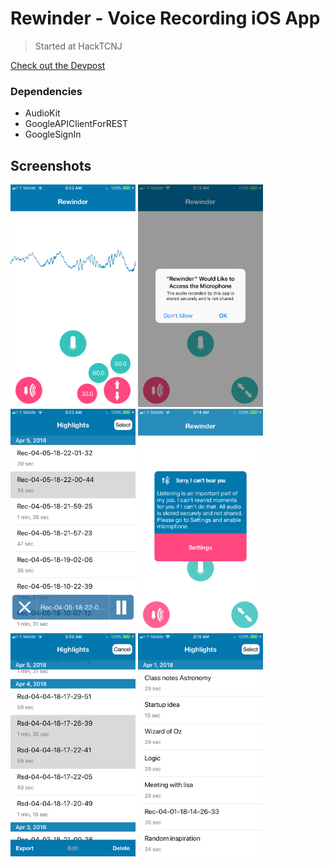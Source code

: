# Rewinder - Voice Recording iOS App

> Started at HackTCNJ

[Check out the Devpost](https://devpost.com/software/rewinder-oxp13n)

### Dependencies

* AudioKit
* GoogleAPIClientForREST
* GoogleSignIn

## Screenshots

<p float="left">
    <img src="images/screenshot-1.PNG" width="200" />
    <img src="images/screenshot-2.PNG" width="200" /> 
    <img src="images/screenshot-3.PNG" width="200" />
    <img src="images/screenshot-4.PNG" width="200" />
    <img src="images/screenshot-5.PNG" width="200" /> 
    <img src="images/screenshot-6.PNG" width="200" />
</p>
 
